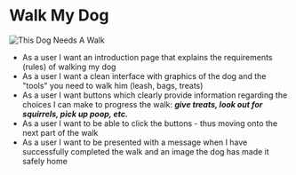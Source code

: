 # Walk My Dog

![This Dog Needs A Walk](https://images.unsplash.com/photo-1583512603805-3cc6b41f3edb?q=80&w=2680&auto=format&fit=crop&ixlib=rb-4.0.3&ixid=M3wxMjA3fDB8MHxwaG90by1wYWdlfHx8fGVufDB8fHx8fA%3D%3D
)
* As a user I want an introduction page that explains the requirements (rules) of walking my dog
* As a user I want a clean interface with graphics of the dog and the "tools" you need to walk him (leash, bags, treats)
* As a user I want buttons which clearly provide information regarding the choices I can make to progress the walk: ___give treats, look out for squirrels, pick up poop, etc.___
* As a user I want to be able to click the buttons - thus moving onto the next part of the walk
* As a user I want to be presented with a message when I have successfully completed the walk and an image the dog has made it safely home
